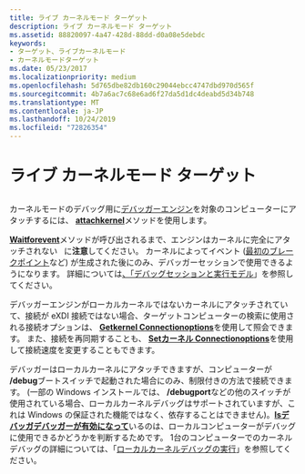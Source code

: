 ```yaml
---
title: ライブ カーネルモード ターゲット
description: ライブ カーネルモード ターゲット
ms.assetid: 88820097-4a47-428d-88dd-d0a08e5debdc
keywords:
- ターゲット、ライブカーネルモード
- カーネルモードターゲット
ms.date: 05/23/2017
ms.localizationpriority: medium
ms.openlocfilehash: 5d765dbe82db160c29044ebcc4747dbd970d565f
ms.sourcegitcommit: 4b7a6ac7c68e6ad6f27da5d1dc4deabd5d34b748
ms.translationtype: MT
ms.contentlocale: ja-JP
ms.lasthandoff: 10/24/2019
ms.locfileid: "72826354"
---
```

# <a name="live-kernel-mode-targets"></a>ライブ カーネルモード ターゲット


## <span id="ddk_live_kernel_mode_targets_dbx"></span><span id="DDK_LIVE_KERNEL_MODE_TARGETS_DBX"></span>


カーネルモードのデバッグ用に[デバッガーエンジン](introduction.md#debugger-engine)を対象のコンピューターにアタッチするには、 [**attachkernel**](https://docs.microsoft.com/windows-hardware/drivers/ddi/dbgeng/nf-dbgeng-idebugclient5-attachkernel)メソッドを使用します。

[**Waitforevent**](https://docs.microsoft.com/windows-hardware/drivers/ddi/dbgeng/nf-dbgeng-idebugcontrol3-waitforevent)メソッドが呼び出されるまで、エンジンはカーネルに完全にアタッチされない   に**注意**してください。 カーネルによってイベント ([最初のブレークポイント](initial-breakpoint.md)など) が生成された後にのみ、デバッガーセッションで使用できるようになります。 詳細については[、「デバッグセッションと実行モデル](debugging-session-and-execution-model.md)」を参照してください。

 

デバッガーエンジンがローカルカーネルではないカーネルにアタッチされていて、接続が eXDI 接続ではない場合、ターゲットコンピューターの検索に使用される接続オプションは、 [**Getkernel Connectionoptions**](https://docs.microsoft.com/windows-hardware/drivers/ddi/dbgeng/nf-dbgeng-idebugclient5-getkernelconnectionoptions)を使用して照会できます。 また、接続を再同期することも、 [**Setカーネル Connectionoptions**](https://docs.microsoft.com/windows-hardware/drivers/ddi/dbgeng/nf-dbgeng-idebugclient5-setkernelconnectionoptions)を使用して接続速度を変更することもできます。

デバッガーはローカルカーネルにアタッチできますが、コンピューターが **/debug**ブートスイッチで起動された場合にのみ、制限付きの方法で接続できます。 (一部の Windows インストールでは、 **/debugport**などの他のスイッチが使用されている場合、ローカルカーネルデバッグはサポートされていますが、これは Windows の保証された機能ではなく、依存することはできません)。[**Isデバッガデバッガーが有効になって**](https://docs.microsoft.com/windows-hardware/drivers/ddi/dbgeng/nf-dbgeng-idebugclient5-iskerneldebuggerenabled)いるのは、ローカルコンピューターがデバッグに使用できるかどうかを判断するためです。 1台のコンピューターでのカーネルデバッグの詳細については、「[ローカルカーネルデバッグの実行](performing-local-kernel-debugging.md)」を参照してください。

 

 





